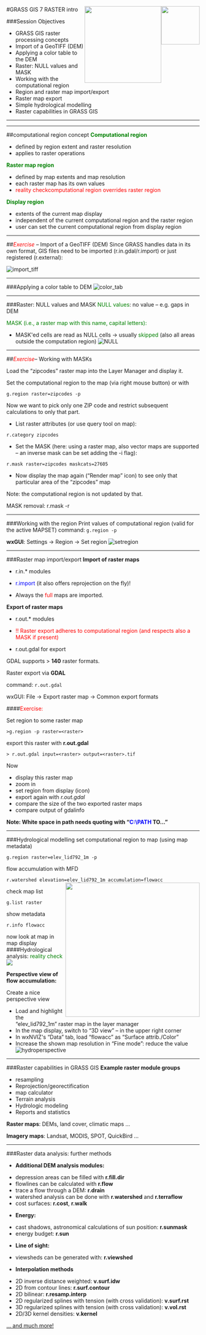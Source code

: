 #GRASS GIS 7 RASTER intro
<img style="float: right;" src="image/grass_symbol.png" width="100"/> <img style="float: right;" src="image/rast.png" width="200"/>


###Session Objectives
+ GRASS GIS raster processing concepts
+ Import of a GeoTIFF (DEM)
+ Applying a color table to the DEM
+ Raster: NULL values and MASK
+ Working with the computational region
+ Region and raster map import/export
+ Raster map export
+ Simple hydrological modelling
+ Raster capabilities in GRASS GIS

___
___
##computational region concept
<span style="color:green">**Computational region**</span>
+ defined by region extent and raster resolution
+ applies to raster operations

<span style="color:green">**Raster map region**</span>
+ defined by map extents and map resolution
+ each raster map has its own values
+ <span style="color:red">reality checkcomputational region overrides raster region </span>


<span style="color:green">**Display region**</span>
+ extents of the current map display
+ independent of the current computational region and the raster region
+ user can set the current computational region from display region
___

##<span style="color:red">*Exercise*</span> – Import of a GeoTIFF (DEM)
Since GRASS handles data in its own format, GIS files need to be imported (r.in.gdal/r.import) or just registered (r.external):


![import_tiff](image/import_tiff.png)

___
###Applying a color table to DEM
![color_tab](image/color_tab.png)

___
###Raster: NULL values and MASK
<span style="color:green">NULL values</span>: no value – e.g. gaps in DEM


<span style="color:green">MASK (i.e., a raster map with this name, capital letters): </span>
+ MASK'ed cells are read as NULL cells -> usually <span style="color:green">skipped</span> (also all areas outside the computation region)
![NULL](image/NULL.png)

___
##<span style="color:red">*Exercise*</span>– Working with MASKs

Load the “zipcodes” raster map into the Layer Manager and display it.

Set the computational region to the map (via right mouse button) or with

```g.region raster=zipcodes -p```

Now we want to pick only one ZIP code and restrict subsequent calculations to only that part.
+ List raster attributes (or use query tool on map):

```r.category zipcodes```
+ Set the MASK (here: using a raster map, also vector maps are supported – an inverse mask can be set adding the -i flag):

```r.mask raster=zipcodes maskcats=27605```

+ Now display the map again (“Render map” icon) to see only that particular area of the “zipcodes” map

Note: the computational region is not updated by that.

MASK removal: r.mask -r

___
###Working with the region
Print values of computational region (valid for the active MAPSET)
command:
```g.region -p```

**wxGUI**: Settings -> Region -> Set region
![setregion](image/setregion.png)

___
###Raster map import/export
**Import of raster maps**
+ r.in.* modules
+ <span style="color:blue">r.import</span> (it also offers reprojection on the fly)!

+ Always the <span style="color:red">full</span> maps are imported.


**Export of raster maps**
+ r.out.* modules

+ <span style="color:red">!! Raster export adheres to computational region (and respects also a MASK if present)</span> 

+ r.out.gdal for export


GDAL supports > **140** raster formats.


Raster export via **GDAL**

command: ```r.out.gdal```

wxGUI: File -> Export raster map -> Common export formats


####<span style="color:red">Exercise:</span> 

Set region to some raster map

```>g.region -p raster=<raster>```

export this raster with **r.out.gdal**

```> r.out.gdal input=<raster> output=<raster>.tif```

Now
+ display this raster map
+ zoom in
+ set region from display (icon)
+ export again with *r.out.gdal*
+ compare the size of the two exported raster maps
+ compare output of gdalinfo

**Note: White space in path needs quoting with “<span style="color:blue">C:\PATH</span> TO\...”**

___
###Hydrological modelling
set computational region to map (using map metadata)

```g.region raster=elev_lid792_1m -p```

flow accumulation with MFD

```r.watershed elevation=elev_lid792_1m accumulation=flowacc```
<img style="float: right;" src="image/hydro.png" width="350"/>

check map list

```g.list raster```

show metadata

```r.info flowacc```

 now look at map in map display
####Hydrological analysis: <span style="color:green">reality check
<img src="image/hydror.png"/>


**Perspective view of flow accumulation:**

Create a nice perspective view
+ Load and highlight the “elev_lid792_1m” raster map in the layer manager
+ In the map display, switch to “3D view” – in the upper right corner
+ In wxNVIZ's “Data” tab, load “flowacc” as “Surface attrib./Color”
+ Increase the shown map resolution in “Fine mode”: reduce the value
![hydroperspective](image/hydroperspective.png)

___
###Raster capabilities in GRASS GIS
**Example raster module groups**
+	resampling
+	Reprojection/georectification
+	map calculator
+	Terrain analysis
+	Hydrologic modeling
+	Reports and statistics

**Raster maps**: DEMs, land cover, climatic maps …

**Imagery maps**: Landsat, MODIS, SPOT, QuickBird …

___
###Raster data analysis: further methods

+ **Additional DEM analysis modules:**
 - depression areas can be filled with **r.fill.dir**
 - flowlines can be calculated with **r.flow**
 - trace a flow through a DEM: **r.drain**
 - watershed analysis can be done with **r.watershed** and **r.terraflow**
 - cost surfaces: **r.cost**, **r.walk**
+ **Energy:**
 - cast shadows, astronomical calculations of sun position: **r.sunmask**
 - energy budget: **r.sun**
+ **Line of sight:**
 - viewsheds can be generated with: **r.viewshed**
+ **Interpolation methods**
 - 2D inverse distance weighted: **v.surf.idw**
 - 2D from contour lines: **r.surf.contour**
 - 2D bilinear: **r.resamp.interp**
 - 2D regularized splines with tension (with cross validation): **v.surf.rst**
 - 3D regularized splines with tension (with cross validation): **v.vol.rst**
 - 2D/3D kernel densities: **v.kernel**

[… and much more!](https://grass.osgeo.org/grass74/manuals/index.html)



